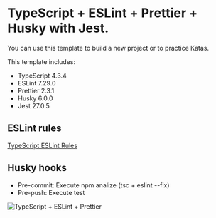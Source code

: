 # TypeScript + ESLint + Prettier + Husky with Jest. 

You can use this template to build a new project or to practice Katas.

This template includes:
* TypeScript 4.3.4
* ESLint 7.29.0
* Prettier 2.3.1
* Husky 6.0.0
* Jest 27.0.5

## ESLint rules
[TypeScript ESLint Rules](https://github.com/typescript-eslint/typescript-eslint/tree/master/packages/eslint-plugin)

## Husky hooks
* Pre-commit: Execute npm analize (tsc + eslint --fix)
* Pre-push: Execute test

![TypeScript + ESLint + Prettier](logo.png)